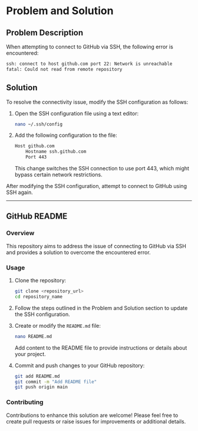 # Problem and Solution

## Problem Description

When attempting to connect to GitHub via SSH, the following error is encountered:

```bash
ssh: connect to host github.com port 22: Network is unreachable
fatal: Could not read from remote repository
```

## Solution

To resolve the connectivity issue, modify the SSH configuration as follows:

1. Open the SSH configuration file using a text editor:

    ```bash
    nano ~/.ssh/config
    ```

2. Add the following configuration to the file:

    ```bash
    Host github.com
        Hostname ssh.github.com
        Port 443
    ```

    This change switches the SSH connection to use port 443, which might bypass certain network restrictions.

After modifying the SSH configuration, attempt to connect to GitHub using SSH again.

---

## GitHub README

### Overview

This repository aims to address the issue of connecting to GitHub via SSH and provides a solution to overcome the encountered error.

### Usage

1. Clone the repository:

    ```bash
    git clone <repository_url>
    cd repository_name
    ```

2. Follow the steps outlined in the Problem and Solution section to update the SSH configuration.

3. Create or modify the `README.md` file:

    ```bash
    nano README.md
    ```

    Add content to the README file to provide instructions or details about your project.

4. Commit and push changes to your GitHub repository:

    ```bash
    git add README.md
    git commit -m "Add README file"
    git push origin main
    ```

### Contributing

Contributions to enhance this solution are welcome! Please feel free to create pull requests or raise issues for improvements or additional details.
